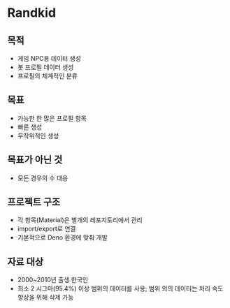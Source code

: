 # Randkid
## 목적
- 게임 NPC용 데이터 생성
- 봇 프로필 데이터 생성
- 프로필의 체계적인 분류
## 목표
- 가능한 한 많은 프로필 항목
- 빠른 생성
- 무작위적인 생성
## 목표가 아닌 것
- 모든 경우의 수 대응
## 프로젝트 구조
- 각 항목(Material)은 별개의 레포지토리에서 관리
- import/export로 연결
- 기본적으로 Deno 환경에 맞춰 개발
## 자료 대상
- 2000~2010년 출생 한국인
- 최소 2 시그마(95.4%) 이상 범위의 데이터를 사용; 범위 외의 데이터는 처리 속도 향상을 위해 삭제 가능
